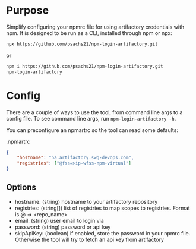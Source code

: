 # Purpose

Simplify configuring your npmrc file for using artifactory credentials with npm. It is designed to be run as a CLI, installed through npm or npx:

```bash
npx https://github.com/psachs21/npm-login-artifactory.git
```

or

```bash
npm i https://github.com/psachs21/npm-login-artifactory.git
npm-login-artifactory
```

# Config

There are a couple of ways to use the tool, from command line args to a config file. To see command line args, run `npm-login-artifactory -h`.

You can preconfigure an npmartrc so the tool can read some defaults:

.npmartrc
```json
{
    "hostname": "na.artifactory.swg-devops.com",
    "registries": ["@fss=>ip-wfss-npm-virtual"]
}
```

## Options

- hostname: (string) hostname to your artifactory repository
- registries: (string[]) list of registries to map scopes to registries. Format is @<scope> => <repo_name>
- email: (string) user email to login via
- password: (string) password or api key
- skipApiKey: (boolean) if enabled, store the password in your npmrc file. Otherwise the tool will try to fetch an api key from artifactory
